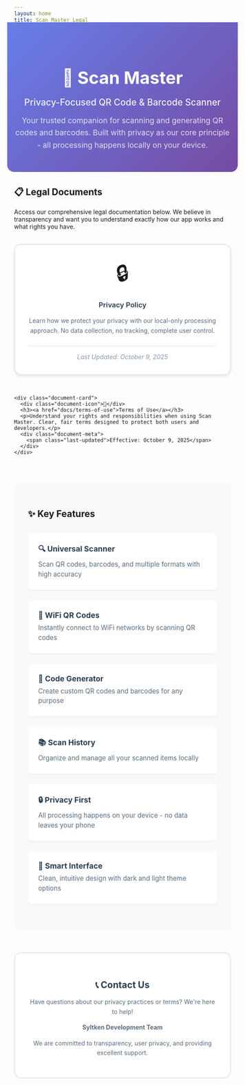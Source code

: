 ```yaml
---
layout: home
title: Scan Master Legal
---
```


<div class="hero-section">
  <div class="hero-content">
    <h1 class="hero-title">📱 Scan Master</h1>
    <p class="hero-subtitle">Privacy-Focused QR Code & Barcode Scanner</p>
    <p class="hero-description">
      Your trusted companion for scanning and generating QR codes and barcodes.
      Built with privacy as our core principle - all processing happens locally on your device.
    </p>
  </div>
</div>

<div class="legal-navigation">
  <h2>📋 Legal Documents</h2>
  <p>Access our comprehensive legal documentation below. We believe in transparency and want you to understand exactly how our app works and what rights you have.</p>

  <div class="document-grid">
    <div class="document-card">
      <div class="document-icon">🔒</div>
      <h3><a href="docs/privacy-policy">Privacy Policy</a></h3>
      <p>Learn how we protect your privacy with our local-only processing approach. No data collection, no tracking, complete user control.</p>
      <div class="document-meta">
        <span class="last-updated">Last Updated: October 9, 2025</span>
      </div>
    </div>

    <div class="document-card">
      <div class="document-icon">📜</div>
      <h3><a href="docs/terms-of-use">Terms of Use</a></h3>
      <p>Understand your rights and responsibilities when using Scan Master. Clear, fair terms designed to protect both users and developers.</p>
      <div class="document-meta">
        <span class="last-updated">Effective: October 9, 2025</span>
      </div>
    </div>
  </div>
</div>

<div class="app-features">
  <h2>✨ Key Features</h2>
  <div class="features-grid">
    <div class="feature-item">
      <h4>🔍 Universal Scanner</h4>
      <p>Scan QR codes, barcodes, and multiple formats with high accuracy</p>
    </div>
    <div class="feature-item">
      <h4>📶 WiFi QR Codes</h4>
      <p>Instantly connect to WiFi networks by scanning QR codes</p>
    </div>
    <div class="feature-item">
      <h4>🎯 Code Generator</h4>
      <p>Create custom QR codes and barcodes for any purpose</p>
    </div>
    <div class="feature-item">
      <h4>📚 Scan History</h4>
      <p>Organize and manage all your scanned items locally</p>
    </div>
    <div class="feature-item">
      <h4>🔒 Privacy First</h4>
      <p>All processing happens on your device - no data leaves your phone</p>
    </div>
    <div class="feature-item">
      <h4>🎨 Smart Interface</h4>
      <p>Clean, intuitive design with dark and light theme options</p>
    </div>
  </div>
</div>

<div class="contact-section">
  <h2>📞 Contact Us</h2>
  <p>Have questions about our privacy practices or terms? We're here to help!</p>
  <p><strong>Syltken Development Team</strong></p>
  <p>We are committed to transparency, user privacy, and providing excellent support.</p>
</div>

<style>
/* Custom styles for enhanced UX */
.hero-section {
  background: linear-gradient(135deg, #667eea 0%, #764ba2 100%);
  color: white;
  padding: 3rem 1rem;
  text-align: center;
  margin: -2rem -1rem 2rem -1rem;
  border-radius: 0 0 1rem 1rem;
}

.hero-content {
  max-width: 800px;
  margin: 0 auto;
}

.hero-title {
  font-size: 2.5rem;
  margin-bottom: 0.5rem;
  font-weight: 700;
}

.hero-subtitle {
  font-size: 1.3rem;
  margin-bottom: 1rem;
  opacity: 0.9;
  font-weight: 500;
}

.hero-description {
  font-size: 1.1rem;
  opacity: 0.8;
  line-height: 1.6;
  max-width: 600px;
  margin: 0 auto;
}

.legal-navigation {
  margin: 2rem 0;
}

.document-grid {
  display: grid;
  grid-template-columns: repeat(auto-fit, minmax(300px, 1fr));
  gap: 2rem;
  margin: 2rem 0;
}

.document-card {
  border: 2px solid #e1e5e9;
  border-radius: 1rem;
  padding: 2rem;
  text-align: center;
  background: #fff;
  box-shadow: 0 4px 6px rgba(0, 0, 0, 0.07);
  transition: all 0.3s ease;
}

.document-card:hover {
  transform: translateY(-4px);
  box-shadow: 0 8px 15px rgba(0, 0, 0, 0.1);
  border-color: #667eea;
}

.document-icon {
  font-size: 3rem;
  margin-bottom: 1rem;
}

.document-card h3 {
  margin: 1rem 0;
  color: #2c3e50;
}

.document-card h3 a {
  text-decoration: none;
  color: inherit;
  font-weight: 600;
}

.document-card h3 a:hover {
  color: #667eea;
}

.document-card p {
  color: #5a6c7d;
  line-height: 1.6;
  margin-bottom: 1.5rem;
}

.document-meta {
  font-size: 0.9rem;
  color: #8798ad;
  font-style: italic;
  border-top: 1px solid #e1e5e9;
  padding-top: 1rem;
}

.app-features {
  margin: 3rem 0;
  padding: 2rem;
  background: #f8f9fa;
  border-radius: 1rem;
}

.features-grid {
  display: grid;
  grid-template-columns: repeat(auto-fit, minmax(250px, 1fr));
  gap: 1.5rem;
  margin: 2rem 0;
}

.feature-item {
  background: white;
  padding: 1.5rem;
  border-radius: 0.5rem;
  box-shadow: 0 2px 4px rgba(0, 0, 0, 0.05);
}

.feature-item h4 {
  margin: 0 0 0.5rem 0;
  color: #2c3e50;
  font-size: 1.1rem;
}

.feature-item p {
  color: #5a6c7d;
  margin: 0;
  font-size: 0.95rem;
  line-height: 1.5;
}

.contact-section {
  margin: 3rem 0;
  padding: 2rem;
  background: #fff;
  border: 2px solid #e1e5e9;
  border-radius: 1rem;
  text-align: center;
}

.contact-section h2 {
  color: #2c3e50;
  margin-bottom: 1rem;
}

.contact-section p {
  color: #5a6c7d;
  line-height: 1.6;
}

/* Dark mode support */
@media (prefers-color-scheme: dark) {
  .document-card {
    background: #2d3748;
    border-color: #4a5568;
  }

  .document-card h3 {
    color: #e2e8f0;
  }

  .document-card p {
    color: #a0aec0;
  }

  .document-meta {
    color: #718096;
    border-color: #4a5568;
  }

  .app-features {
    background: #2d3748;
  }

  .feature-item {
    background: #4a5568;
  }

  .feature-item h4 {
    color: #e2e8f0;
  }

  .feature-item p {
    color: #a0aec0;
  }

  .contact-section {
    background: #2d3748;
    border-color: #4a5568;
  }

  .contact-section h2 {
    color: #e2e8f0;
  }

  .contact-section p {
    color: #a0aec0;
  }
}

/* Responsive adjustments */
@media (max-width: 768px) {
  .hero-title {
    font-size: 2rem;
  }

  .hero-subtitle {
    font-size: 1.1rem;
  }

  .hero-description {
    font-size: 1rem;
  }

  .document-grid {
    grid-template-columns: 1fr;
    gap: 1.5rem;
  }

  .features-grid {
    grid-template-columns: 1fr;
    gap: 1rem;
  }

  .document-card,
  .app-features,
  .contact-section {
    padding: 1.5rem;
  }
}
</style>